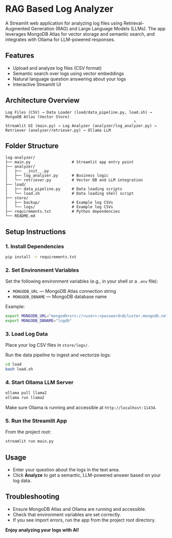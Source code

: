
# RAG Based Log Analyzer

A Streamlit web application for analyzing log files using Retrieval-Augmented Generation (RAG) and Large Language Models (LLMs). The app leverages MongoDB Atlas for vector storage and semantic search, and integrates with Ollama for LLM-powered responses.

## Features
- Upload and analyze log files (CSV format)
- Semantic search over logs using vector embeddings
- Natural language question answering about your logs
- Interactive Streamlit UI

## Architecture Overview

```
Log Files (CSV) → Data Loader (load/data_pipeline.py, load.sh) → MongoDB Atlas (Vector Store)
                                                        ↑
Streamlit UI (main.py) → Log Analyzer (analyzer/log_analyzer.py) → Retriever (analyzer/retriever.py) → Ollama LLM
```

## Folder Structure

```
log-analyzer/
├── main.py                  # Streamlit app entry point
├── analyzer/
│   ├── __init__.py
│   ├── log_analyzer.py      # Business logic
│   └── retriever.py         # Vector DB and LLM integration
├── load/
│   ├── data_pipeline.py     # Data loading scripts
│   └── load.sh              # Data loading shell script
├── store/
│   ├── backup/              # Example log CSVs
│   └── logs/                # Example log CSVs
├── requirements.txt         # Python dependencies
└── README.md
```

## Setup Instructions

### 1. Install Dependencies

```bash
pip install -r requirements.txt
```

### 2. Set Environment Variables

Set the following environment variables (e.g., in your shell or a `.env` file):

- `MONGODB_URL` — MongoDB Atlas connection string
- `MONGODB_DBNAME` — MongoDB database name

Example:
```bash
export MONGODB_URL="mongodb+srv://<user>:<password>@cluster.mongodb.net"
export MONGODB_DBNAME="logdb"
```

### 3. Load Log Data

Place your log CSV files in `store/logs/`.

Run the data pipeline to ingest and vectorize logs:

```bash
cd load
bash load.sh
```

### 4. Start Ollama LLM Server

```bash
ollama pull llama2
ollama run llama2
```

Make sure Ollama is running and accessible at `http://localhost:11434`.

### 5. Run the Streamlit App

From the project root:

```bash
streamlit run main.py
```

## Usage
- Enter your question about the logs in the text area.
- Click **Analyze** to get a semantic, LLM-powered answer based on your log data.

## Troubleshooting
- Ensure MongoDB Atlas and Ollama are running and accessible.
- Check that environment variables are set correctly.
- If you see import errors, run the app from the project root directory.

**Enjoy analyzing your logs with AI!**
